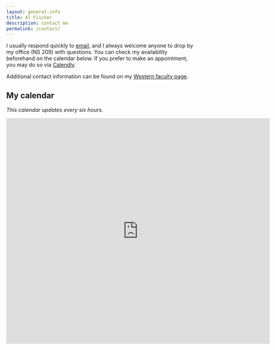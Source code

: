 ```yaml
---
layout: general-info
title: Al Fischer
description: contact me
permalink: /contact/
---
```


<!-- ## Get in touch -->

I usually respond quickly to [email](mailto:dfischer@wcu.edu), and I always welcome anyone to drop by my office (NS 209) with questions.  You can check my availability beforehand on the calendar below.  If you prefer to make an appointment, you may do so via [Calendly](http://www.calendly.com/drfischer).  

Additional contact information can be found on my [Western faculty page](https://www.wcu.edu/learn/departments-schools-colleges/cas/science-and-math/chemphys/faculty-and-staff/al-fischer.aspx).

## My calendar

*This calendar updates every six hours.*

<center>
<iframe src="https://calendar.google.com/calendar/embed?height=600&amp;wkst=1&amp;bgcolor=%23ffffff&amp;ctz=America%2FNew_York&amp;src=YWxwaG9uc2UuZmlzY2hAZ21haWwuY29t&amp;src=bWVxMmprNDZtMjAyYW05MzY1djdvNzc0OTh1dTUwZmJAaW1wb3J0LmNhbGVuZGFyLmdvb2dsZS5jb20&amp;color=%23795548&amp;color=%23B39DDB&amp;mode=WEEK&amp;showPrint=0&amp;showTitle=0" style="border-width:0" width="700" height="600" frameborder="0" scrolling="no"></iframe>
</center>
